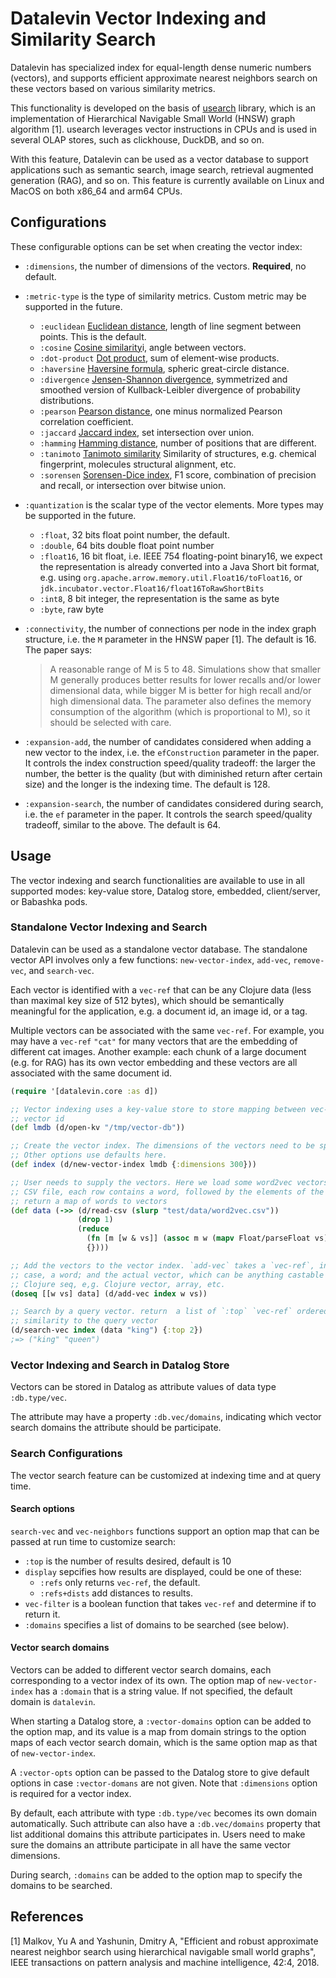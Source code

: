 # Datalevin Vector Indexing and Similarity Search

Datalevin has specialized index for equal-length dense numeric numbers
(vectors), and supports efficient approximate nearest neighbors search
on these vectors based on various similarity metrics.

This functionality is developed on the basis of
[usearch](https://github.com/unum-cloud/usearch) library, which is an
implementation of Hierarchical Navigable Small World (HNSW) graph algorithm [1].
usearch leverages vector instructions in CPUs and is used in several OLAP
stores, such as clickhouse, DuckDB, and so on.

With this feature, Datalevin can be used as a vector database to support
applications such as semantic search, image search, retrieval augmented
generation (RAG), and so on. This feature is currently available on Linux and
MacOS on both x86_64 and arm64 CPUs.

## Configurations

These configurable options can be set when creating the vector index:

* `:dimensions`, the number of dimensions of the vectors. **Required**, no
  default.

* `:metric-type` is the type of similarity metrics. Custom metric may be
  supported in the future.
  - `:euclidean`   [Euclidean
    distance](https://en.wikipedia.org/wiki/Euclidean_distance), length of line
    segment between points. This is the default.
  - `:cosine` [Cosine
    similarity](https://en.wikipedia.org/wiki/Cosine_similarity)i, angle between
    vectors.
  - `:dot-product` [Dot
    product](https://en.wikipedia.org/wiki/Dot_product), sum of element-wise
    products.
  - `:haversine` [Haversine
    formula](https://en.wikipedia.org/wiki/Haversine_formula), spheric
    great-circle distance.
  - `:divergence` [Jensen-Shannon
  divergence](https://en.wikipedia.org/wiki/Jensen%E2%80%93Shannon_divergence),
  symmetrized and smoothed version of Kullback-Leibler divergence of probability
  distributions.
  - `:pearson` [Pearson
    distance](https://en.wikipedia.org/wiki/Distance_correlation), one minus
    normalized Pearson correlation coefficient.
  - `:jaccard` [Jaccard index](https://en.wikipedia.org/wiki/Jaccard_index), set
    intersection over union.
  - `:hamming` [Hamming distance](https://en.wikipedia.org/wiki/Hamming_distance),
    number of positions that are different.
  - `:tanimoto` [Tanimoto
  similarity](https://en.wikipedia.org/wiki/Chemical_similarity) Similarity of
  structures, e.g. chemical fingerprint, molecules structural alignment, etc.
  - `:sorensen` [Sorensen-Dice
    index](https://en.wikipedia.org/wiki/Dice-S%C3%B8rensen_coefficient), F1
    score, combination of precision and recall, or intersection over bitwise union.

* `:quantization` is the scalar type of the vector elements. More types may be
  supported in the future.
  - `:float`, 32 bits float point number, the default.
  - `:double`, 64 bits double float point number
  - `:float16`, 16 bit float, i.e. IEEE 754 floating-point binary16, we expect
    the representation is already converted into a Java Short bit format, e.g.
    using `org.apache.arrow.memory.util.Float16/toFloat16`, or
    `jdk.incubator.vector.Float16/float16ToRawShortBits`
  - `:int8`, 8 bit integer, the representation is the same as byte
  - `:byte`, raw byte

* `:connectivity`, the number of connections per node in the index graph
  structure, i.e. the `M` parameter in the HNSW paper [1]. The default is 16. The
  paper says:
  > A reasonable range of M is 5 to 48. Simulations show that smaller M
  > generally produces better results for lower recalls and/or lower dimensional
  > data, while bigger M is better for high recall and/or high dimensional data.
  > The parameter also defines the memory consumption of the algorithm (which is
  > proportional to M), so it should be selected with care.

* `:expansion-add`, the number of candidates considered when adding a new vector
  to the index, i.e. the `efConstruction` parameter in the paper. It controls
  the index construction speed/quality tradeoff: the larger the number, the
  better is the quality (but with diminished return after certain size) and the
  longer is the indexing time. The default is 128.

* `:expansion-search`, the number of candidates considered during search, i.e.
  the `ef` parameter in the paper. It controls the search speed/quality
  tradeoff, similar to the above. The default is 64.

## Usage

The vector indexing and search functionalities are available to use in all
supported modes: key-value store, Datalog store, embedded, client/server, or
Babashka pods.

### Standalone Vector Indexing and Search

Datalevin can be used as a standalone vector database. The standalone vector API
involves only a few functions: `new-vector-index`, `add-vec`, `remove-vec`, and
`search-vec`.

Each vector is identified with a `vec-ref` that can be any Clojure data (less
than maximal key size of 512 bytes), which should be semantically meaningful for
the application, e.g. a document id, an image id, or a tag.

Multiple vectors can be associated with the same `vec-ref`. For example, you may
have a `vec-ref` `"cat"` for many vectors that are the embedding of different cat
images. Another example: each chunk of a large document (e.g. for RAG) has its
own vector embedding and these vectors are all associated with the same document
id.

```Clojure
(require '[datalevin.core :as d])

;; Vector indexing uses a key-value store to store mapping between vec-ref and
;; vector id
(def lmdb (d/open-kv "/tmp/vector-db"))

;; Create the vector index. The dimensions of the vectors need to be specified.
;; Other options use defaults here.
(def index (d/new-vector-index lmdb {:dimensions 300}))

;; User needs to supply the vectors. Here we load some word2vec vectors from a
;; CSV file, each row contains a word, followed by the elements of the vector,
;; return a map of words to vectors
(def data (->> (d/read-csv (slurp "test/data/word2vec.csv"))
               (drop 1)
               (reduce
                 (fn [m [w & vs]] (assoc m w (mapv Float/parseFloat vs)))
                 {})))

;; Add the vectors to the vector index. `add-vec` takes a `vec-ref`, in this
;; case, a word; and the actual vector, which can be anything castable as a
;; Clojure seq, e,g. Clojure vector, array, etc.
(doseq [[w vs] data] (d/add-vec index w vs))

;; Search by a query vector. return  a list of `:top` `vec-ref` ordered by
;; similarity to the query vector
(d/search-vec index (data "king") {:top 2})
;=> ("king" "queen")
```

### Vector Indexing and Search in Datalog Store

Vectors can be stored in Datalog as attribute values of data type
`:db.type/vec`.

The attribute may have a property `:db.vec/domains`, indicating which
vector search domains the attribute should be participate.

### Search Configurations

The vector search feature can be customized at indexing time and at query time.

#### Search options

`search-vec` and `vec-neighbors` functions support an option map that can be
passed at run time to customize search:

* `:top`  is the number of results desired, default is 10
* `display` sepcifies how results are displayed, could be one of these:
   - `:refs` only returns `vec-ref`, the default.
   - `:refs+dists` add distances to results.
* `vec-filter` is a boolean function that takes `vec-ref` and determine if to
  return it.
* `:domains` specifies a list of domains to be searched (see below).

#### Vector search domains

Vectors can be added to different vector search domains, each corresponding to a
vector index of its own. The option map of `new-vector-index` has a `:domain`
that is a string value. If not specified, the default domain is `datalevin`.

When starting a  Datalog store, a `:vector-domains` option can be added to the
option map, and its value is a map from domain strings to the option maps of each
vector search domain, which is the same option map as that of `new-vector-index`.

A `:vector-opts` option can be passed to the Datalog store to give default
options in case `:vector-domans` are not given. Note that `:dimensions` option
is required for a vector index.

By default, each attribute with type `:db.type/vec` becomes its own domain
automatically. Such attribute can also have a `:db.vec/domains` property that
list additional domains this attribute participates in. Users need to make sure
the domains an attribute participate in all have the same vector dimensions.

During search, `:domains` can be added to the option map to specify the
domains to be searched.

## References

[1] Malkov, Yu A and Yashunin, Dmitry A, "Efficient and robust approximate
nearest neighbor search using hierarchical navigable small world graphs", IEEE
transactions on pattern analysis and machine intelligence, 42:4, 2018.
